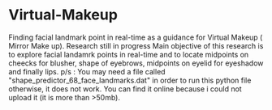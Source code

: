 # Virtual-Makeup
Finding facial landmark point in real-time as a guidance for Virtual Makeup ( Mirror Make up). Research still in progress Main objective of this research is to explore facial landamrk points in real-time and to locate midpoints on cheecks for blusher, shape of eyebrows, midpoints on eyelid for eyeshadow and finally lips.
p/s : You may need a file called "shape_predictor_68_face_landmarks.dat" in order to run this python file otherwise, it does not work. You can find it online because i could not upload it (it is more than >50mb). 
